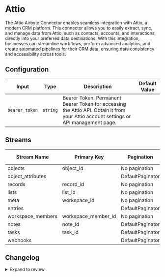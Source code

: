 # Attio
The Attio Airbyte Connector enables seamless integration with Attio, a modern CRM platform. This connector allows you to easily extract, sync, and manage data from Attio, such as contacts, accounts, and interactions, directly into your preferred data destinations. With this integration, businesses can streamline workflows, perform advanced analytics, and create automated pipelines for their CRM data, ensuring data consistency and accessibility across tools.

## Configuration

| Input | Type | Description | Default Value |
|-------|------|-------------|---------------|
| `bearer_token` | `string` | Bearer Token. Permanent Bearer Token for accessing the Attio API. Obtain it from your Attio account settings or API management page. |  |

## Streams
| Stream Name | Primary Key | Pagination | Supports Full Sync | Supports Incremental |
|-------------|-------------|------------|---------------------|----------------------|
| objects | object_id | No pagination | ✅ |  ❌  |
| object_attributes |  | DefaultPaginator | ✅ |  ❌  |
| records | record_id | No pagination | ✅ |  ❌  |
| lists | list_id | No pagination | ✅ |  ❌  |
| meta | workspace_id | No pagination | ✅ |  ❌  |
| entries |  | DefaultPaginator | ✅ |  ❌  |
| workspace_members | workspace_member_id | No pagination | ✅ |  ❌  |
| notes | note_id | DefaultPaginator | ✅ |  ❌  |
| tasks | task_id | DefaultPaginator | ✅ |  ❌  |
| webhooks |  | DefaultPaginator | ✅ |  ❌  |

## Changelog

<details>
  <summary>Expand to review</summary>

| Version          | Date              | Pull Request | Subject        |
|------------------|-------------------|--------------|----------------|
| 0.0.1 | 2024-10-28 | | Initial release by [@parthiv11](https://github.com/parthiv11) via Connector Builder |

</details>
